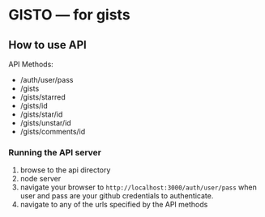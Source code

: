 # GISTO — for gists #

## How to use API

API Methods:

* /auth/user/pass
* /gists 
* /gists/starred
* /gists/id
* /gists/star/id
* /gists/unstar/id
* /gists/comments/id

### Running the API server

1. browse to the api directory
2. node server
3. navigate your browser to `http://localhost:3000/auth/user/pass` when user and pass are your github credentials to authenticate.
4. navigate to any of the urls specified by the API methods


